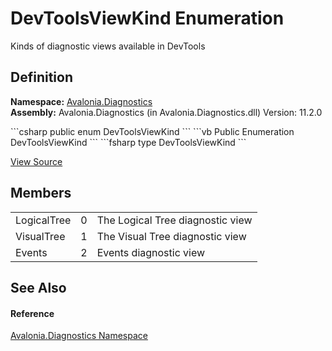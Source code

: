 # DevToolsViewKind Enumeration


Kinds of diagnostic views available in DevTools



## Definition
**Namespace:** <a href="N_Avalonia_Diagnostics">Avalonia.Diagnostics</a>  
**Assembly:** Avalonia.Diagnostics (in Avalonia.Diagnostics.dll) Version: 11.2.0

<Tabs groupId="api-code-preview">
<TabItem value="csharp" label="C#">
```csharp
public enum DevToolsViewKind
```
</TabItem>
<TabItem value="vb" label="VB">
```vb
Public Enumeration DevToolsViewKind
```
</TabItem>
<TabItem value="fsharp" label="F#">
```fsharp
type DevToolsViewKind
```
</TabItem>
</Tabs>



<a href="https://github.com/AvaloniaUI/Avalonia/tree/master/src/Avalonia.Diagnostics/Diagnostics/DevToolsViewKind.cs" title="View the source code">View Source</a>



## Members
<table>
<tr>
<td>LogicalTree</td>
<td>0</td>
<td>The Logical Tree diagnostic view</td>
</tr>
<tr>
<td>VisualTree</td>
<td>1</td>
<td>The Visual Tree diagnostic view</td>
</tr>
<tr>
<td>Events</td>
<td>2</td>
<td>Events diagnostic view</td>
</tr>
</table>

## See Also


#### Reference
<a href="N_Avalonia_Diagnostics">Avalonia.Diagnostics Namespace</a>  

